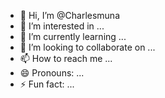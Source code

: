 - 👋 Hi, I’m @Charlesmuna
- 👀 I’m interested in ...
- 🌱 I’m currently learning ...
- 💞️ I’m looking to collaborate on ...
- 📫 How to reach me ...
- 😄 Pronouns: ...
- ⚡ Fun fact: ...

<!---
Charlesmuna/Charlesmuna is a ✨ special ✨ repository because its `README.md` (this file) appears on your GitHub profile.
You can click the Preview link to take a look at your changes.
--->
